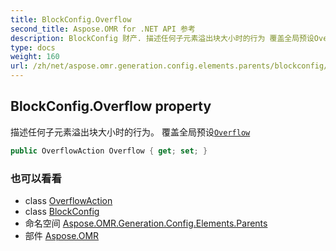 ```yaml
---
title: BlockConfig.Overflow
second_title: Aspose.OMR for .NET API 参考
description: BlockConfig 财产. 描述任何子元素溢出块大小时的行为 覆盖全局预设Overflow
type: docs
weight: 160
url: /zh/net/aspose.omr.generation.config.elements.parents/blockconfig/overflow/
---
```

## BlockConfig.Overflow property

描述任何子元素溢出块大小时的行为。 覆盖全局预设[`Overflow`](../../../aspose.omr.generation/globalpagesettings/overflow/)

```csharp
public OverflowAction Overflow { get; set; }
```

### 也可以看看

* class [OverflowAction](../../../aspose.omr.generation.overflowactions/overflowaction/)
* class [BlockConfig](../)
* 命名空间 [Aspose.OMR.Generation.Config.Elements.Parents](../../blockconfig/)
* 部件 [Aspose.OMR](../../../)


